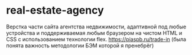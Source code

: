 # real-estate-agency
Верстка части сайта агентства недвижимости, адаптивной под любые устройства и поддерживаемая любым браузером на чистом HTML и CSS с использованием технологии flex.
https://piaspb.ru/trade-in (была понята важность методологии БЭМ которой я пренебрёг) 
